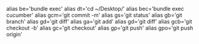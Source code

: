 alias be='bundle exec'
alias dt='cd ~/Desktop/'
alias bec='bundle exec cucumber'
alias gcm='git commit -m'
alias gs='git status'
alias gb='git branch'
alias gd='git diff'
alias ga='git add'
alias gd='git diff'
alias gcb='git checkout -b'
alias gc='git checkout'
alias gp='git push'
alias gpo='git push origin'
